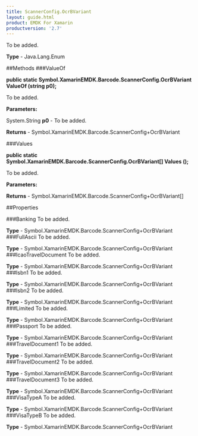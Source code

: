 ```yaml
---
title: ScannerConfig.OcrBVariant
layout: guide.html
product: EMDK For Xamarin 
productversion: '2.7' 
---
```

To be added.

**Type** - Java.Lang.Enum

##Methods
###ValueOf

**public static Symbol.XamarinEMDK.Barcode.ScannerConfig.OcrBVariant ValueOf (string p0);**

To be added.

**Parameters:**

System.String **p0**  - To be added.

**Returns** - Symbol.XamarinEMDK.Barcode.ScannerConfig+OcrBVariant

###Values

**public static Symbol.XamarinEMDK.Barcode.ScannerConfig.OcrBVariant[] Values ();**

To be added.

**Parameters:**

**Returns** - Symbol.XamarinEMDK.Barcode.ScannerConfig+OcrBVariant[]

##Properties

###Banking
To be added.

**Type** - Symbol.XamarinEMDK.Barcode.ScannerConfig+OcrBVariant
###FullAscii
To be added.

**Type** - Symbol.XamarinEMDK.Barcode.ScannerConfig+OcrBVariant
###IcaoTravelDocument
To be added.

**Type** - Symbol.XamarinEMDK.Barcode.ScannerConfig+OcrBVariant
###Isbn1
To be added.

**Type** - Symbol.XamarinEMDK.Barcode.ScannerConfig+OcrBVariant
###Isbn2
To be added.

**Type** - Symbol.XamarinEMDK.Barcode.ScannerConfig+OcrBVariant
###Limited
To be added.

**Type** - Symbol.XamarinEMDK.Barcode.ScannerConfig+OcrBVariant
###Passport
To be added.

**Type** - Symbol.XamarinEMDK.Barcode.ScannerConfig+OcrBVariant
###TravelDocument1
To be added.

**Type** - Symbol.XamarinEMDK.Barcode.ScannerConfig+OcrBVariant
###TravelDocument2
To be added.

**Type** - Symbol.XamarinEMDK.Barcode.ScannerConfig+OcrBVariant
###TravelDocument3
To be added.

**Type** - Symbol.XamarinEMDK.Barcode.ScannerConfig+OcrBVariant
###VisaTypeA
To be added.

**Type** - Symbol.XamarinEMDK.Barcode.ScannerConfig+OcrBVariant
###VisaTypeB
To be added.

**Type** - Symbol.XamarinEMDK.Barcode.ScannerConfig+OcrBVariant
